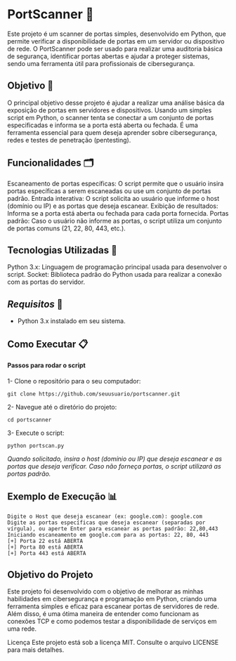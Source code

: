# PortScanner 🧹
Este projeto é um scanner de portas simples, desenvolvido em Python, que permite verificar a disponibilidade de portas em um servidor ou dispositivo de rede. O PortScanner pode ser usado para realizar uma auditoria básica de segurança, identificar portas abertas e ajudar a proteger sistemas, sendo uma ferramenta útil para profissionais de cibersegurança.

## Objetivo 📌
O principal objetivo desse projeto é ajudar a realizar uma análise básica da exposição de portas em servidores e dispositivos. Usando um simples script em Python, o scanner tenta se conectar a um conjunto de portas especificadas e informa se a porta está aberta ou fechada. É uma ferramenta essencial para quem deseja aprender sobre cibersegurança, redes e testes de penetração (pentesting).

## Funcionalidades 🗂
Escaneamento de portas específicas: O script permite que o usuário insira portas específicas a serem escaneadas ou use um conjunto de portas padrão.
Entrada interativa: O script solicita ao usuário que informe o host (domínio ou IP) e as portas que deseja escanear.
Exibição de resultados: Informa se a porta está aberta ou fechada para cada porta fornecida.
Portas padrão: Caso o usuário não informe as portas, o script utiliza um conjunto de portas comuns (21, 22, 80, 443, etc.).

## Tecnologias Utilizadas 🔎
Python 3.x: Linguagem de programação principal usada para desenvolver o script.
Socket: Biblioteca padrão do Python usada para realizar a conexão com as portas do servidor.

## *Requisitos* 🔗
- Python 3.x instalado em seu sistema.

## Como Executar 📋
#### Passos para rodar o script

1- Clone o repositório para o seu computador:
```
git clone https://github.com/seuusuario/portscanner.git
```
2- Navegue até o diretório do projeto:
```
cd portscanner
```
3- Execute o script:
```
python portscan.py
```
*Quando solicitado, insira o host (domínio ou IP) que deseja escanear e as portas que deseja verificar. Caso não forneça portas, o script utilizará as portas padrão.*

## Exemplo de Execução 📊
```
Digite o Host que deseja escanear (ex: google.com): google.com
Digite as portas específicas que deseja escanear (separadas por vírgula), ou aperte Enter para escanear as portas padrão: 22,80,443
Iniciando escaneamento em google.com para as portas: 22, 80, 443
[+] Porta 22 está ABERTA
[+] Porta 80 está ABERTA
[+] Porta 443 está ABERTA
```
## Objetivo do Projeto
Este projeto foi desenvolvido com o objetivo de melhorar as minhas habilidades em cibersegurança e programação em Python, criando uma ferramenta simples e eficaz para escanear portas de servidores de rede. Além disso, é uma ótima maneira de entender como funcionam as conexões TCP e como podemos testar a disponibilidade de serviços em uma rede.


Licença
Este projeto está sob a licença MIT. Consulte o arquivo LICENSE para mais detalhes.
